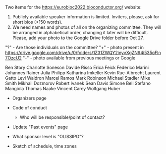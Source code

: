 Two items for the https://eurobioc2022.bioconductor.org/ website:
1) Publicly available speaker information is limited. Inviters, please, ask for short bios (<150 words).
2) We need names and photos of all on the organizing committee. They will be arranged in alphabetical order, changing it later will be difficult. Please, add your photo to the Google Drive folder before Oct 27.


"?" - Are those individuals on the committee?
"+" - photo present in https://drive.google.com/drive/u/0/folders/1Z31ZWQY2inyvXgZN94i535oFln7OzcU2
"-" - photo available from previous meetings or Google

Ben Story
Charlotte Soneson
Davide Risso
Erica Feick
Federico Marini
Johannes Rainer
Julia Philipp
Katharina Imkeller
Kevin Rue-Albrecht
Laurent Gatto
Levi Waldron
Marcel Ramos
Mark Robinson
Michael Stadler
Mike Smith
Mikhail Dozmorov
Robert Ivanek
Sean Davis
Simone Bell
Stefano Mangiola
Thomas Naake
Vincent Carey
Wolfgang Huber

- Organizers page

- Code of conduct
    - Who will be responsible/point of contact?

- Update "Past events" page

- What sponsor level is "OLISSIPO"?

- Sketch of schedule, time zones



